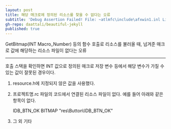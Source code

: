 ```yaml
---
layout: post
title: 해당 매크로에 정의된 리소스를 찾을 수 없다는 오류
subtitle: 'Debug Assertion Failed! File: ~atlmfc\include\afxwin1.inl Line: 221'
gh-repo: daattali/beautiful-jekyll
published: true
---
```

GetBitmap(INT Macro_Number) 등의 함수 호출로 리소스를 불러올 때, 넘겨준 매크로 값에 해당하는 리소스 파일이 없다는 오류

***

호출 스택을 확인하면 INT 값으로 정의된 매크로 저장 변수 등에서 해당 변수가 가질 수 있는 값이 잘못된 경우이다.   
1. resource.h에 지정되지 않은 값을 사용했다.
2. 프로젝트명.rc 파일의 코드에서 연결된 리소스 파일이 없다. 예를 들어 아래와 같은 항목이 없다.

    IDB_BTN_OK  BITMAP  "res\Button\IDB_BTN_OK"

3. 그 외 기타
